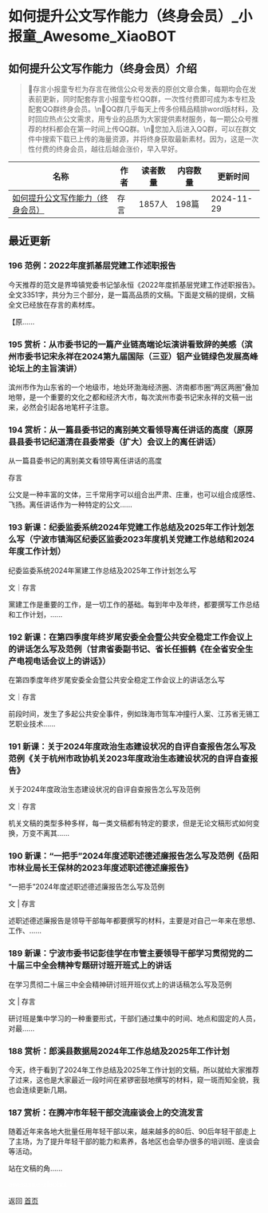 # 如何提升公文写作能力（终身会员）_小报童_Awesome_XiaoBOT

## 如何提升公文写作能力（终身会员）介绍
> 🍒存言小报童专栏为存言在微信公众号发表的原创文章合集，每期均会在发表前更新，同时配套存言小报童专栏QQ群，一次性付费即可成为本专栏及配套QQ群终身会员。\n🔋QQ群几乎每天上传多份精品精排word版材料，及时回应热点公文需求，用专业的品质为大家提供素材服务，每一期公众号推荐的材料都会在第一时间上传QQ群。\n🍉您加入后进入QQ群，可以在群文件中搜索下载已上传的海量资源，并将终身获取最新素材。因为，这是一次性付费的终身会员，越往后越会涨价，早入早好。  
  


|名称|作者|读者数量|内容数量|更新时间|
|---|---|---|---|---|
|[如何提升公文写作能力（终身会员）](https://xiaobot.net/p/20240325?refer=0b133df9-27dc-423b-8101-639049001c13)|存言|1857人|198篇|2024-11-29|

## 最近更新
### 196 范例：2022年度抓基层党建工作述职报告

今天推荐的范文是界埠镇党委书记邹永恒《2022年度抓基层党建工作述职报告》。全文3351字，共分为三个部分，是一篇高品质的文稿。下面是文稿的提纲，文稿全文已经放在存言的素材库。

【原......

### 195 赏析：从市委书记的一篇产业链高端论坛演讲看致辞的美感（滨州市委书记宋永祥在2024第九届国际（三亚）铝产业链绿色发展高峰论坛上的主旨演讲）

滨州市作为山东省的一个地级市，地处环渤海经济圈、济南都市圈“两区两圈”叠加地带，是一个重要的文化之都和经济大市，每次滨州市委书记宋永祥的文稿一出来，必然会引起各地笔杆子注意。

### 194 赏析：从一篇县委书记的离别美文看领导离任讲话的高度（原房县县委书记纪道清在县委常委（扩大）会议上的离任讲话）

从一篇县委书记的离别美文看领导离任讲话的高度

存言

公文是一种丰富的文体，三千常用字可以组合出严肃、庄重，也可以组合成感性、飞扬。离任讲话作为一种特定的公文......

### 193 新课：纪委监委系统2024年党建工作总结及2025年工作计划怎么写（宁波市镇海区纪委区监委2023年度机关党建工作总结和2024年度工作计划）

纪委监委系统2024年黨建工作总结及2025年工作计划怎么写

文｜存言

黨建工作是重要的工作，是一切工作的基础。每到年中及年终，都要撰写工作总结和工作计划，......

### 192 新课：在第四季度年终岁尾安委全会暨公共安全稳定工作会议上的讲话怎么写及范例（甘肃省委副书记、省长任振鹤《在全省安全生产电视电话会议上的讲话》）

在第四季度年终岁尾安委全会暨公共安全稳定工作会议上的讲话怎么写

文｜存言

前段时间，发生了多起公共安全事件，例如珠海市驾车冲撞行人案、江苏省无锡工艺职业技术......

### 191 新课：关于2024年度政治生态建设状况的自评自查报告怎么写及范例《关于杭州市政协机关2023年度政治生态建设状况的自评自查报告》

关于2024年度政治生态建设状况的自评自查报告怎么写及范例

文｜存言

机关文稿的类型多种多样，每一类文稿都有特定的要求，但是无论文稿形式如何变换，万变不离其......

### 190 新课：“一把手”2024年度述职述德述廉报告怎么写及范例《岳阳市林业局长王保林的2023年度述职述德述廉报告》

 “一把手”2024年度述职述德述廉报告怎么写及范例

文 | 存言

述职述德述廉报告是领导干部每年都要撰写的材料，主要是对自己一年来在思想、工作、......

### 189 新课：宁波市委书记彭佳学在市管主要领导干部学习贯彻党的二十届三中全会精神专题研讨班开班式上的讲话

在学习贯彻二十届三中全会精神研讨班开班仪式上的讲话稿怎么写及范例

文 | 存言

研讨班是集中学习的一种重要形式，干部们通过集中的时间、地点和固定的人员，对最......

### 188 赏析：郎溪县数据局2024年工作总结及2025年工作计划

今天，终于看到了2024年工作总结及2025年工作计划的文稿，所以就给大家推荐了过来，这也是大家最近一段时间在紧锣密鼓地撰写的材料，窥一斑而知全貌，我也会连续更新几期。

### 187 赏析：在腾冲市年轻干部交流座谈会上的交流发言

随着近年来各地大批量任用年轻干部以来，越来越多的80后、90后年轻干部走上了主场，为了提升年轻干部的能力和素养，各地区也会举办很多的培训班、座谈会等活动。

站在文稿的角......


<a href="https://github.com/Reno9527/awesome-xiaobot" style="color: white; text-decoration: none;">awesome-xiaobot</a>

返回 [首页](../README.md)
